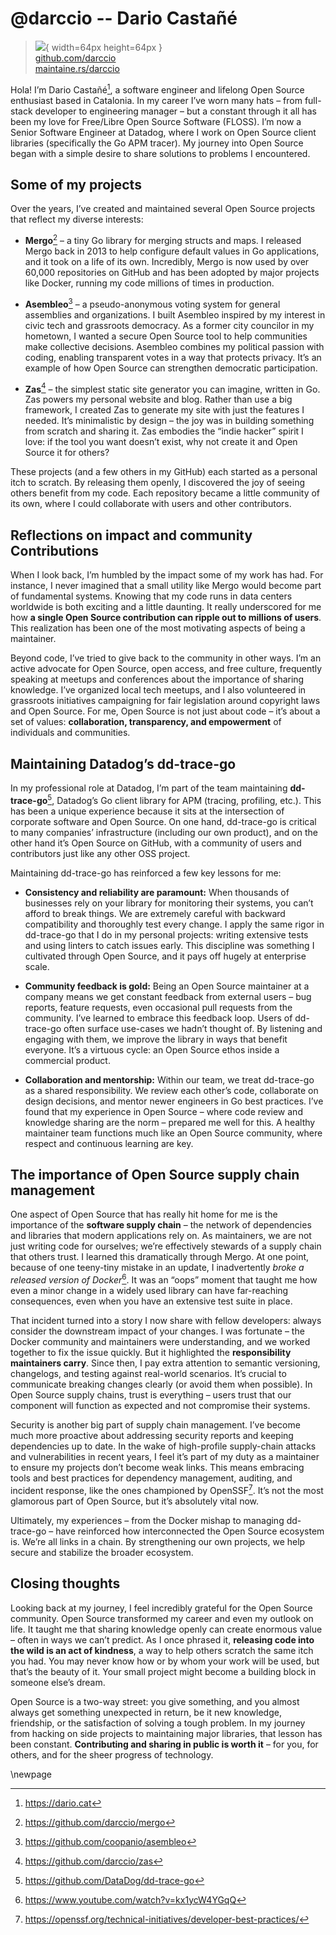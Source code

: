 # @darccio -- Dario Castañé

> ![](https://i0.wp.com/github.com/darccio.png?resize=200%2C200&ssl=1){ width=64px height=64px }  
> [github.com/darccio](https://github.com/darccio)  
> [maintaine.rs/darccio](https://maintaine.rs/darccio)

Hola\! I’m Dario Castañé[^312], a software engineer and lifelong Open Source enthusiast based in Catalonia. In my career I’ve worn many hats – from full-stack developer to engineering manager – but a constant through it all has been my love for Free/Libre Open Source Software (FLOSS). I’m now a Senior Software Engineer at Datadog, where I work on Open Source client libraries (specifically the Go APM tracer). My journey into Open Source began with a simple desire to share solutions to problems I encountered.

## Some of my projects

Over the years, I’ve created and maintained several Open Source projects that reflect my diverse interests:

- **Mergo**[^313] – a tiny Go library for merging structs and maps. I released Mergo back in 2013 to help configure default values in Go applications, and it took on a life of its own. Incredibly, Mergo is now used by over 60,000 repositories on GitHub and has been adopted by major projects like Docker, running my code millions of times in production.

- **Asembleo**[^314] – a pseudo-anonymous voting system for general assemblies and organizations. I built Asembleo inspired by my interest in civic tech and grassroots democracy. As a former city councilor in my hometown, I wanted a secure Open Source tool to help communities make collective decisions. Asembleo combines my political passion with coding, enabling transparent votes in a way that protects privacy. It’s an example of how Open Source can strengthen democratic participation.

- **Zas**[^315] – the simplest static site generator you can imagine, written in Go. Zas powers my personal website and blog. Rather than use a big framework, I created Zas to generate my site with just the features I needed. It’s minimalistic by design – the joy was in building something from scratch and sharing it. Zas embodies the “indie hacker” spirit I love: if the tool you want doesn’t exist, why not create it and Open Source it for others?

These projects (and a few others in my GitHub) each started as a personal itch to scratch. By releasing them openly, I discovered the joy of seeing others benefit from my code. Each repository became a little community of its own, where I could collaborate with users and other contributors.

## Reflections on impact and community Contributions

When I look back, I’m humbled by the impact some of my work has had. For instance, I never imagined that a small utility like Mergo would become part of fundamental systems. Knowing that my code runs in data centers worldwide is both exciting and a little daunting. It really underscored for me how **a single Open Source contribution can ripple out to millions of users**. This realization has been one of the most motivating aspects of being a maintainer.

Beyond code, I’ve tried to give back to the community in other ways. I’m an active advocate for Open Source, open access, and free culture, frequently speaking at meetups and conferences about the importance of sharing knowledge. I’ve organized local tech meetups, and I also volunteered in grassroots initiatives campaigning for fair legislation around copyright laws and Open Source. For me, Open Source is not just about code – it’s about a set of values: **collaboration, transparency, and empowerment** of individuals and communities.

## Maintaining Datadog’s dd-trace-go

In my professional role at Datadog, I’m part of the team maintaining **dd-trace-go**[^316], Datadog’s Go client library for APM (tracing, profiling, etc.). This has been a unique experience because it sits at the intersection of corporate software and Open Source. On one hand, dd-trace-go is critical to many companies’ infrastructure (including our own product), and on the other hand it’s Open Source on GitHub, with a community of users and contributors just like any other OSS project.

Maintaining dd-trace-go has reinforced a few key lessons for me:

- **Consistency and reliability are paramount:** When thousands of businesses rely on your library for monitoring their systems, you can’t afford to break things. We are extremely careful with backward compatibility and thoroughly test every change. I apply the same rigor in dd-trace-go that I do in my personal projects: writing extensive tests and using linters to catch issues early. This discipline was something I cultivated through Open Source, and it pays off hugely at enterprise scale.

- **Community feedback is gold:** Being an Open Source maintainer at a company means we get constant feedback from external users – bug reports, feature requests, even occasional pull requests from the community. I’ve learned to embrace this feedback loop. Users of dd-trace-go often surface use-cases we hadn’t thought of. By listening and engaging with them, we improve the library in ways that benefit everyone. It’s a virtuous cycle: an Open Source ethos inside a commercial product.

- **Collaboration and mentorship:** Within our team, we treat dd-trace-go as a shared responsibility. We review each other’s code, collaborate on design decisions, and mentor newer engineers in Go best practices. I’ve found that my experience in Open Source – where code review and knowledge sharing are the norm – prepared me well for this. A healthy maintainer team functions much like an Open Source community, where respect and continuous learning are key.

## The importance of Open Source supply chain management

One aspect of Open Source that has really hit home for me is the importance of the **software supply chain** – the network of dependencies and libraries that modern applications rely on. As maintainers, we are not just writing code for ourselves; we’re effectively stewards of a supply chain that others trust. I learned this dramatically through Mergo. At one point, because of one teeny-tiny mistake in an update, I inadvertently _broke a released version of Docker_[^317]. It was an “oops” moment that taught me how even a minor change in a widely used library can have far-reaching consequences, even when you have an extensive test suite in place.

That incident turned into a story I now share with fellow developers: always consider the downstream impact of your changes. I was fortunate – the Docker community and maintainers were understanding, and we worked together to fix the issue quickly. But it highlighted the **responsibility maintainers carry**. Since then, I pay extra attention to semantic versioning, changelogs, and testing against real-world scenarios. It’s crucial to communicate breaking changes clearly (or avoid them when possible). In Open Source supply chains, trust is everything – users trust that our component will function as expected and not compromise their systems.

Security is another big part of supply chain management. I’ve become much more proactive about addressing security reports and keeping dependencies up to date. In the wake of high-profile supply-chain attacks and vulnerabilities in recent years, I feel it’s part of my duty as a maintainer to ensure my projects don’t become weak links. This means embracing tools and best practices for dependency management, auditing, and incident response, like the ones championed by OpenSSF[^318]. It’s not the most glamorous part of Open Source, but it’s absolutely vital now.

Ultimately, my experiences – from the Docker mishap to managing dd-trace-go – have reinforced how interconnected the Open Source ecosystem is. We’re all links in a chain. By strengthening our own projects, we help secure and stabilize the broader ecosystem.

## Closing thoughts

Looking back at my journey, I feel incredibly grateful for the Open Source community. Open Source transformed my career and even my outlook on life. It taught me that sharing knowledge openly can create enormous value – often in ways we can’t predict. As I once phrased it, **releasing code into the wild is an act of kindness**, a way to help others scratch the same itch you had. You may never know how or by whom your work will be used, but that’s the beauty of it. Your small project might become a building block in someone else’s dream.

Open Source is a two-way street: you give something, and you almost always get something unexpected in return, be it new knowledge, friendship, or the satisfaction of solving a tough problem. In my journey from hacking on side projects to maintaining major libraries, that lesson has been constant. **Contributing and sharing in public is worth it** – for you, for others, and for the sheer progress of technology.

\newpage


[^312]: https://dario.cat
[^313]: https://github.com/darccio/mergo
[^314]: https://github.com/coopanio/asembleo
[^315]: https://github.com/darccio/zas
[^316]: https://github.com/DataDog/dd-trace-go
[^317]: https://www.youtube.com/watch?v=kx1ycW4YGqQ
[^318]: https://openssf.org/technical-initiatives/developer-best-practices/
